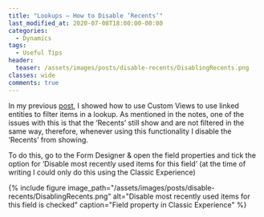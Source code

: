 ```yaml
---
title: "Lookups – How to Disable ‘Recents’"
last_modified_at: 2020-07-08T18:00:00-00:00
categories:
  - Dynamics
tags:
  - Useful Tips
header:
  teaser: /assets/images/posts/disable-recents/DisablingRecents.png
classes: wide
comments: true
---
```


In my previous [post](/dynamics/using-addCustomView-with-lookup-controls), I showed how to use Custom Views to use linked entities to filter items in a lookup. As mentioned in the notes, one of the issues with this is that the ‘Recents’ still show and are not filtered in the same way, therefore, whenever using this functionality I disable the ‘Recents’ from showing.

To do this, go to the Form Designer & open the field properties and tick the option for ‘Disable most recently used items for this field’ (at the time of writing I could only do this using the Classic Experience)

{%
  include figure
  image_path="/assets/images/posts/disable-recents/DisablingRecents.png"
  alt="Disable most recently used items for this field is checked"
  caption="Field property in Classic Experience"
%}
